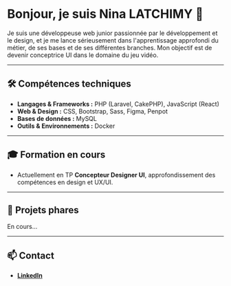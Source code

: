 # Bonjour, je suis Nina LATCHIMY 👋

Je suis une développeuse web junior passionnée par le développement et le design, et je me lance sérieusement dans l'apprentissage approfondi du métier, de ses bases et de ses différentes branches. Mon objectif est de devenir conceptrice UI dans le domaine du jeu vidéo.

---

## 🛠 Compétences techniques

- **Langages & Frameworks :** PHP (Laravel, CakePHP), JavaScript (React)  
- **Web & Design :** CSS, Bootstrap, Sass, Figma, Penpot  
- **Bases de données :** MySQL  
- **Outils & Environnements :** Docker  

---

## 🎓 Formation en cours

- Actuellement en TP **Concepteur Designer UI**, approfondissement des compétences en design et UX/UI.

---

## 🌟 Projets phares

En cours...

---

## 📫 Contact
  
- [**LinkedIn**](www.linkedin.com/in/latchimy-nina)
